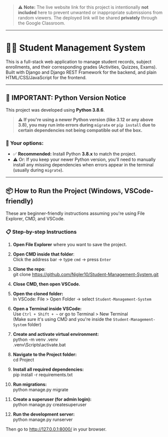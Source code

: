> ⚠️ **Note:** The live website link for this project is intentionally **not included** here to prevent unwanted or inappropriate submissions from random viewers. The deployed link will be shared **privately** through the Google Classroom.

---

# 🧑‍🎓 Student Management System

This is a full-stack web application to manage student records, subject enrollments, and their corresponding grades (Activities, Quizzes, Exams). Built with Django and Django REST Framework for the backend, and plain HTML/CSS/JavaScript for the frontend.

---

## 🚨 IMPORTANT: Python Version Notice

This project was developed using **Python 3.8.6**.

> **⚠️ If you're using a **newer Python version** (like 3.12 or any above 3.8), you may run into errors during `migrate` or `pip install` due to certain dependencies not being compatible out of the box.**

### 🔧 Your options:
- ✅ **Recommended:** Install Python **3.8.x** to match the project.
- ⚠️ Or: If you keep your newer Python version, you'll need to manually install any missing dependencies when errors appear in the terminal (usually during `migrate`).

---

## 📦 How to Run the Project (Windows, VSCode-friendly)

These are beginner-friendly instructions assuming you're using File Explorer, CMD, and VSCode.

### 📋 Step-by-step Instructions

1. **Open File Explorer** where you want to save the project.

2. **Open CMD inside that folder**:  
   Click the address bar → type `cmd` → press `Enter`

3. **Clone the repo**:  
   git clone https://github.com/Nigler10/Student-Management-System.git

4. **Close CMD, then open VSCode.**

5. **Open the cloned folder:**  
   In VSCode: File > Open Folder → select `Student-Management-System`

6. **Open a Terminal inside VSCode:**  
   Use `Ctrl + Shift + ~` or go to Terminal > New Terminal  
   (Make sure it's using CMD and you're inside the `Student-Management-System` folder)

7. **Create and activate virtual environment:**  
   python -m venv .venv  
   .venv\Scripts\activate.bat

8. **Navigate to the Project folder:**  
   cd Project

9. **Install all required dependencies:**  
   pip install -r requirements.txt

10. **Run migrations:**  
   python manage.py migrate

11. **Create a superuser (for admin login):**  
   python manage.py createsuperuser

12. **Run the development server:**  
   python manage.py runserver

Then go to http://127.0.0.1:8000/ in your browser.
